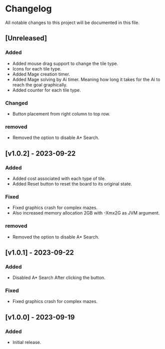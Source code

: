 # Changelog

All notable changes to this project will be documented in this file.

## [Unreleased]

### Added

- Added mouse drag support to change the tile type.
- Icons for each tile type.
- Added Mage creation timer.
- Added Mage solving by Ai timer. Meaning how long it takes for the Ai to reach the goal graphically.
- Added counter for each tile type.

### Changed 

- Button placement from right column to top row.

### removed

- Removed the option to disable A* Search.

## [v1.0.2] - 2023-09-22

### Added

- Added cost associated with each type of tile.
- Added Reset button to reset the board to its original state.

### Fixed

- Fixed graphics crash for complex mazes.
- Also increased memory allocation 2GB with -Xmx2G as JVM argument.

### removed

- Removed the option to disable A* Search.

## [v1.0.1] - 2023-09-22

### Added

- Disabled A* Search After clicking the button.

### Fixed

- Fixed graphics crash for complex mazes.

## [v1.0.0] - 2023-09-19

### Added

- Initial release.
